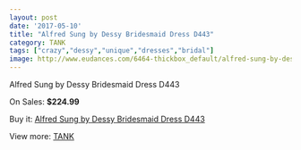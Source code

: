 ```yaml
---
layout: post
date: '2017-05-10'
title: "Alfred Sung by Dessy Bridesmaid Dress D443"
category: TANK
tags: ["crazy","dessy","unique","dresses","bridal"]
image: http://www.eudances.com/6464-thickbox_default/alfred-sung-by-dessy-bridesmaid-dress-d443.jpg
---
```

Alfred Sung by Dessy Bridesmaid Dress D443

On Sales: **$224.99**
<a href="https://www.eudances.com/en/tank/2359-alfred-sung-by-dessy-bridesmaid-dress-d443.html"><amp-img layout="responsive" width="600" height="600" src="//www.eudances.com/6464-thickbox_default/alfred-sung-by-dessy-bridesmaid-dress-d443.jpg" alt="Alfred Sung by Dessy Bridesmaid Dress D443 0" /></a>

Buy it: [Alfred Sung by Dessy Bridesmaid Dress D443](https://www.eudances.com/en/tank/2359-alfred-sung-by-dessy-bridesmaid-dress-d443.html "Alfred Sung by Dessy Bridesmaid Dress D443")

View more: [TANK](https://www.eudances.com/en/28-tank "TANK")